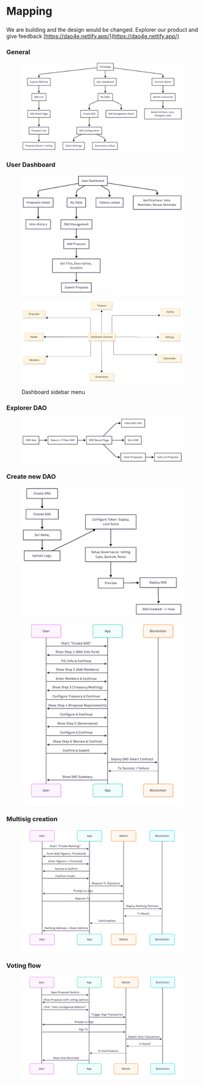 # Mapping

###

We are building and the design would be changed. Explorer our product and give feedback [https://dao4e.netlify.app/](https://dao4e.netlify.app/)

### General&#x20;

<figure><img src="../.gitbook/assets/chart4.png" alt="" width="563"><figcaption></figcaption></figure>



### User Dashboard&#x20;

<figure><img src="../.gitbook/assets/chart1.png" alt="" width="563"><figcaption></figcaption></figure>



<figure><img src="../.gitbook/assets/Mermaid Chart - Create complex, visual diagrams with text. A smarter way of creating diagrams.-2025-08-16-034113.png" alt=""><figcaption><p>Dashboard sidebar menu</p></figcaption></figure>

### Explorer DAO&#x20;

<figure><img src="../.gitbook/assets/chart3.png" alt="" width="563"><figcaption></figcaption></figure>



### Create new DAO&#x20;

<figure><img src="../.gitbook/assets/chart2.png" alt="" width="563"><figcaption></figcaption></figure>

<figure><img src="../.gitbook/assets/D4ese1.png" alt="" width="563"><figcaption></figcaption></figure>



### Multisig creation



<figure><img src="../.gitbook/assets/D4ese2.png" alt=""><figcaption></figcaption></figure>



### Voting flow

<figure><img src="../.gitbook/assets/D4ese3.png" alt=""><figcaption></figcaption></figure>
